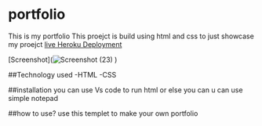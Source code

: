 # portfolio
This is my portfolio
This proejct is build using html and css to just showcase my proejct
[live Heroku Deployment](https://ravensportfolio.herokuapp.com/)

[Screenshot](![Screenshot (23)](https://user-images.githubusercontent.com/97200801/151712140-360fb8dd-a768-4641-8a1d-eb2f86928323.png)
)

##Technology used
-HTML
-CSS

##installation
you can use Vs code to run html or else you can u can use simple notepad

##how to use?
use this templet to make your own portfolio
